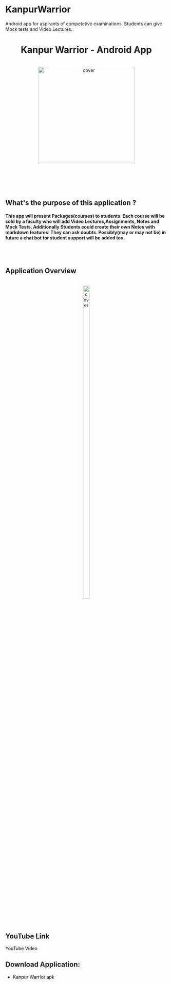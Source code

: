 # KanpurWarrior
Android app for aspirants of competetive examinations. Students can give Mock tests and Video Lectures.
<div align="center">
<h1>Kanpur Warrior - Android App</h1>
</div>

<br>

<div align="center">
<img width="300px" height=auto src="https://user-images.githubusercontent.com/80385154/151593237-97cd484b-4d08-4652-aba5-6fd2397569ec.jpeg" alt="cover" />
</div>
<br><br>



<br><br>

## What's the purpose of this application ?

<h4>
This app will present Packages(courses) to students. Each course will be sold by a faculty who will add Video Lectures,Assignments, Notes and Mock Tests. Additionally Students could create their own Notes with markdown features. They can ask doubts. Possibly(may or may not be) in future a chat bot for student support will be added too.   </h4>

<br><br>

## Application Overview

<br>

<div align="center">
<img width="20%" height = "50%" src="https://user-images.githubusercontent.com/80385154/151597510-7c609a42-6ec5-42d2-a633-cb753a96d238.gif" alt="cover" />
</div>
<br>
<br>

## YouTube Link
<a href="https://youtu.be/MsSAoG07K7o" title="Watch Video" style="background-color:#FFFFFF;color:#000000;text-decoration:none">YouTube Video</a>
 
## Download Application:

- <a href="https://drive.google.com/file/d/1dv6sqQJqDR12x2ni9rQuzf3wBw4Te1-c/view?usp=sharing" title="Click here" style="background-color:#FFFFFF;color:#000000;text-decoration:none">Kanpur Warrior apk</a>

